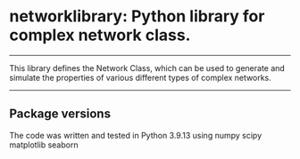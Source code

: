 # networklibrary: Python library for complex network class.

---

This library defines the Network Class, which can be used to generate and simulate the properties of various different types of complex networks.

---

## Package versions
The code was written and tested in Python 3.9.13 using 
numpy 
scipy
matplotlib 
seaborn
